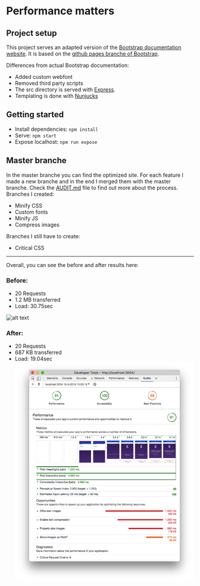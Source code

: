 # Performance matters

## Project setup

This project serves an adapted version of the [Bootstrap documentation website](http://getbootstrap.com/). It is based on the [github pages branche of Bootstrap](https://github.com/twbs/bootstrap/tree/gh-pages).

Differences from actual Bootstrap documentation:

- Added custom webfont
- Removed third party scripts
- The src directory is served with [Express](https://expressjs.com/).
- Templating is done with [Nunjucks](https://mozilla.github.io/nunjucks/)

## Getting started

- Install dependencies: `npm install`
- Serve: `npm start`
- Expose localhost: `npm run expose`

## Master branche
In the master branche you can find the optimized site. For each feature I made a new branche and in the end I merged them with the master branche. Check the [AUDIT.md](https://github.com/s44s/performance-matters/blob/master/AUDIT.md) file to find out more about the process.
Branches I created:
* Minify CSS
* Custom fonts
* Minify JS
* Compress images

Branches I still have to create:
* Critical CSS

***

Overall, you can see the before and after results here:

### Before:
* 20 Requests
* 1.2 MB transferred
* Load: 30.75sec

![alt text](https://github.com/s44s/performance-matters/blob/master/src/images/overallbefore.png "Screen")

### After:
* 20 Requests
* 687 KB transferred
* Load: 19.04sec
![alt text](https://github.com/s44s/performance-matters/blob/css-blocking/src/images/overall-after2.png "Screen")
